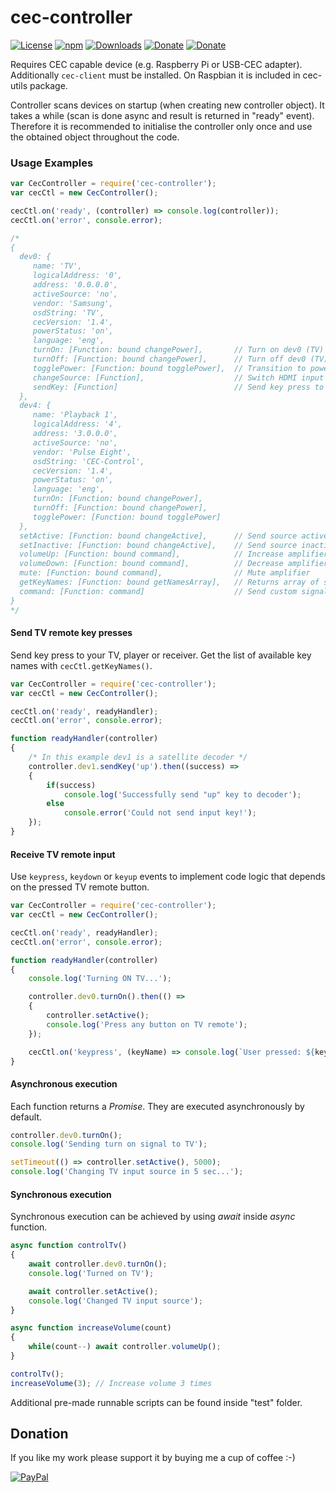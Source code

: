 # cec-controller
[![License](https://img.shields.io/github/license/Rafostar/cec-controller.svg)](https://github.com/Rafostar/cec-controller/blob/master/LICENSE)
[![npm](https://img.shields.io/npm/v/cec-controller.svg)](https://www.npmjs.com/package/cec-controller)
[![Downloads](https://img.shields.io/npm/dt/cec-controller.svg)](https://www.npmjs.com/package/cec-controller)
[![Donate](https://img.shields.io/badge/Donate-PayPal-blue.svg)](https://www.paypal.com/cgi-bin/webscr?cmd=_s-xclick&hosted_button_id=TFVDFD88KQ322)
[![Donate](https://img.shields.io/badge/Donate-PayPal.Me-lightgrey.svg)](https://www.paypal.me/Rafostar)

Requires CEC capable device (e.g. Raspberry Pi or USB-CEC adapter).<br>
Additionally `cec-client` must be installed. On Raspbian it is included in cec-utils package.

Controller scans devices on startup (when creating new controller object). It takes a while (scan is done async and result is returned in "ready" event). Therefore it is recommended to initialise the controller only once and use the obtained object throughout the code.

### Usage Examples
```javascript
var CecController = require('cec-controller');
var cecCtl = new CecController();

cecCtl.on('ready', (controller) => console.log(controller));
cecCtl.on('error', console.error);

/*
{
  dev0: {
     name: 'TV',
     logicalAddress: '0',
     address: '0.0.0.0',
     activeSource: 'no',
     vendor: 'Samsung',
     osdString: 'TV',
     cecVersion: '1.4',
     powerStatus: 'on',
     language: 'eng',
     turnOn: [Function: bound changePower],       // Turn on dev0 (TV)
     turnOff: [Function: bound changePower],      // Turn off dev0 (TV)
     togglePower: [Function: bound togglePower],  // Transition to power "on" from "standby" and vice versa
     changeSource: [Function],                    // Switch HDMI input (optional arg is port number)
     sendKey: [Function]                          // Send key press to this device
  },
  dev4: {
     name: 'Playback 1',
     logicalAddress: '4',
     address: '3.0.0.0',
     activeSource: 'no',
     vendor: 'Pulse Eight',
     osdString: 'CEC-Control',
     cecVersion: '1.4',
     powerStatus: 'on',
     language: 'eng',
     turnOn: [Function: bound changePower],
     turnOff: [Function: bound changePower],
     togglePower: [Function: bound togglePower]
  },
  setActive: [Function: bound changeActive],      // Send source active signal (switches TV input)
  setInactive: [Function: bound changeActive],    // Send source inactive signal
  volumeUp: [Function: bound command],            // Increase amplifier volume
  volumeDown: [Function: bound command],          // Decrease amplifier volume
  mute: [Function: bound command],                // Mute amplifier
  getKeyNames: [Function: bound getNamesArray],   // Returns array of supported keys (for use with sendKey())
  command: [Function: command]                    // Send custom signal (arg is send as input to cec-client)
}
*/
```

#### Send TV remote key presses
Send key press to your TV, player or receiver. Get the list of available key names with `cecCtl.getKeyNames()`.
```javascript
var CecController = require('cec-controller');
var cecCtl = new CecController();

cecCtl.on('ready', readyHandler);
cecCtl.on('error', console.error);

function readyHandler(controller)
{
	/* In this example dev1 is a satellite decoder */
	controller.dev1.sendKey('up').then((success) =>
	{
		if(success)
			console.log('Successfully send "up" key to decoder');
		else
			console.error('Could not send input key!');
	});
}
```

#### Receive TV remote input
Use `keypress`, `keydown` or `keyup` events to implement code logic that depends on the pressed TV remote button.
```javascript
var CecController = require('cec-controller');
var cecCtl = new CecController();

cecCtl.on('ready', readyHandler);
cecCtl.on('error', console.error);

function readyHandler(controller)
{
	console.log('Turning ON TV...');

	controller.dev0.turnOn().then(() =>
	{
		controller.setActive();
		console.log('Press any button on TV remote');
	});

	cecCtl.on('keypress', (keyName) => console.log(`User pressed: ${keyName}`));
}
```

#### Asynchronous execution
Each function returns a *Promise*. They are executed asynchronously by default.

```javascript
controller.dev0.turnOn();
console.log('Sending turn on signal to TV');

setTimeout(() => controller.setActive(), 5000);
console.log('Changing TV input source in 5 sec...');
```

#### Synchronous execution
Synchronous execution can be achieved by using *await* inside *async* function.

```javascript
async function controlTv()
{
	await controller.dev0.turnOn();
	console.log('Turned on TV');

	await controller.setActive();
	console.log('Changed TV input source');
}

async function increaseVolume(count)
{
	while(count--) await controller.volumeUp();
}

controlTv();
increaseVolume(3); // Increase volume 3 times
```

Additional pre-made runnable scripts can be found inside "test" folder.

## Donation
If you like my work please support it by buying me a cup of coffee :-)

[![PayPal](https://github.com/Rafostar/gnome-shell-extension-cast-to-tv/wiki/images/paypal.gif)](https://www.paypal.com/cgi-bin/webscr?cmd=_s-xclick&hosted_button_id=TFVDFD88KQ322)
